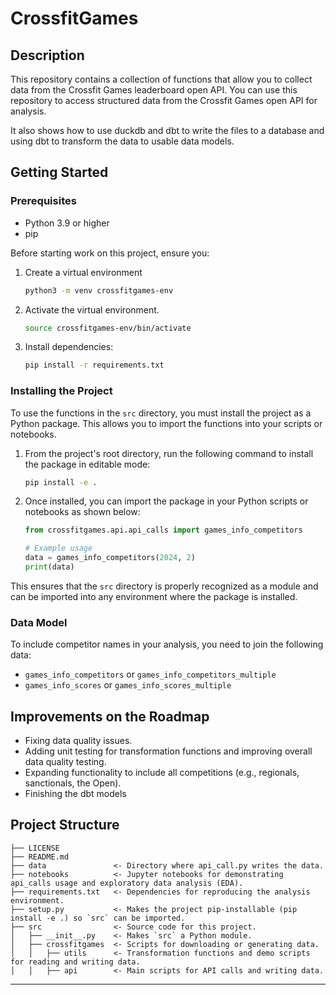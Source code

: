 # CrossfitGames

## Description

This repository contains a collection of functions that allow you to collect data from the Crossfit Games leaderboard open API. You can use this repository to access structured data from the Crossfit Games open API for analysis.

It also shows how to use duckdb and dbt to write the files to a database and using dbt to transform the data to usable data models.

## Getting Started

### Prerequisites

- Python 3.9 or higher
- pip

Before starting work on this project, ensure you:

1. Create a virtual environment

   ```bash
   python3 -m venv crossfitgames-env
   ```
2. Activate the virtual environment.

   ```bash
   source crossfitgames-env/bin/activate
    ```  
3. Install dependencies:

   ```bash
   pip install -r requirements.txt
   ```

### Installing the Project

To use the functions in the `src` directory, you must install the project as a Python package. This allows you to import the functions into your scripts or notebooks.

1. From the project's root directory, run the following command to install the package in editable mode:

   ```bash
   pip install -e .
   ```

2. Once installed, you can import the package in your Python scripts or notebooks as shown below:

   ```python
   from crossfitgames.api.api_calls import games_info_competitors

   # Example usage
   data = games_info_competitors(2024, 2)
   print(data)
   ```

This ensures that the `src` directory is properly recognized as a module and can be imported into any environment where the package is installed.

### Data Model

To include competitor names in your analysis, you need to join the following data:

- `games_info_competitors` or `games_info_competitors_multiple`
- `games_info_scores` or `games_info_scores_multiple`

## Improvements on the Roadmap

- Fixing data quality issues.
- Adding unit testing for transformation functions and improving overall data quality testing.
- Expanding functionality to include all competitions (e.g., regionals, sanctionals, the Open).
- Finishing the dbt models

## Project Structure

```
├── LICENSE
├── README.md          
├── data               <- Directory where api_call.py writes the data.
├── notebooks          <- Jupyter notebooks for demonstrating api_calls usage and exploratory data analysis (EDA).
├── requirements.txt   <- Dependencies for reproducing the analysis environment.
├── setup.py           <- Makes the project pip-installable (pip install -e .) so `src` can be imported.
├── src                <- Source code for this project.
│   ├── __init__.py    <- Makes `src` a Python module.
│   ├── crossfitgames  <- Scripts for downloading or generating data.
│   │   ├── utils      <- Transformation functions and demo scripts for reading and writing data.
│   │   ├── api        <- Main scripts for API calls and writing data.
```

---
